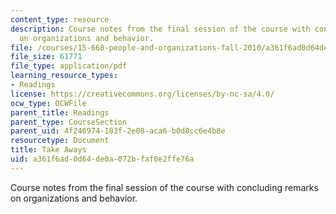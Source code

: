 ```yaml
---
content_type: resource
description: Course notes from the final session of the course with concluding remarks
  on organizations and behavior.
file: /courses/15-668-people-and-organizations-fall-2010/a361f6ad0d64de0a072bfaf0e2ffe76a_MIT15_668F10_read25.pdf
file_size: 61771
file_type: application/pdf
learning_resource_types:
- Readings
license: https://creativecommons.org/licenses/by-nc-sa/4.0/
ocw_type: OCWFile
parent_title: Readings
parent_type: CourseSection
parent_uid: 4f246974-183f-2e08-aca6-b0d8cc6e4b8e
resourcetype: Document
title: Take Aways
uid: a361f6ad-0d64-de0a-072b-faf0e2ffe76a
---
```

Course notes from the final session of the course with concluding remarks on organizations and behavior.